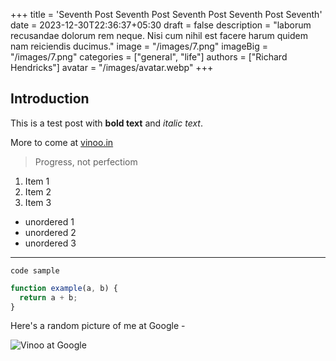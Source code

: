 +++
title = 'Seventh Post Seventh Post Seventh Post Seventh Post Seventh'
date = 2023-12-30T22:36:37+05:30
draft = false
description = "laborum recusandae dolorum rem neque. Nisi cum nihil est facere harum quidem nam reiciendis ducimus."
image = "/images/7.png"
imageBig = "/images/7.png"
categories = ["general", "life"]
authors = ["Richard Hendricks"]
avatar = "/images/avatar.webp"
+++

## Introduction

This is a test post with **bold text** and _italic text_.

More to come at [vinoo.in](https://vinoo.in)

> Progress, not perfectiom

1. Item 1
2. Item 2
3. Item 3

- unordered 1
- unordered 2
- unordered 3

---

`code sample`

```js
function example(a, b) {
  return a + b;
}
```

Here's a random picture of me at Google -

![Vinoo at Google](/images/googol-min.jpeg)
